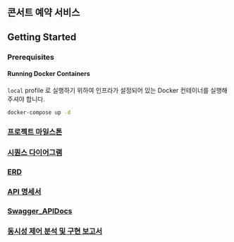 ## 콘서트 예약 서비스

## Getting Started

### Prerequisites

#### Running Docker Containers

`local` profile 로 실행하기 위하여 인프라가 설정되어 있는 Docker 컨테이너를 실행해주셔야 합니다.

```bash
docker-compose up -d
```

### [프로젝트 마일스톤](https://github.com/babyslayerr/hhplus-week3/wiki/%EB%A7%88%EC%9D%BC%EC%8A%A4%ED%86%A4)

### [시퀀스 다이어그램](https://github.com/babyslayerr/hhplus-week3/wiki/%EC%8B%9C%ED%80%80%EC%8A%A4-%EB%8B%A4%EC%9D%B4%EC%96%B4%EA%B7%B8%EB%9E%A8)

### [ERD](https://github.com/babyslayerr/hhplus-week3/wiki/ERD)

### [API 명세서](https://github.com/babyslayerr/hhplus-week3/wiki/API-%EB%AA%85%EC%84%B8%EC%84%9C)

### [Swagger_APIDocs](https://github.com/babyslayerr/hhplus-week3/wiki/API%E2%80%90Docs(swagger))

### [동시성 제어 분석 및 구현 보고서](https://velog.io/@babyslayerr/%EB%8F%99%EC%8B%9C%EC%84%B1-%EC%A0%9C%EC%96%B4)
